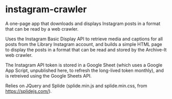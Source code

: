 # instagram-crawler
A one-page app that downloads and displays Instagram posts in a format that can be read by a web crawler.

Uses the Instagram Basic Display API to retrieve media and captions for all posts from the Library Instagram account, and builds a simple HTML page to display the posts in a format that can be read and stored by the Archive-It web crawler.

The Instagram API token is stored in a Google Sheet (which uses a Google App Script, unpublished here, to refresh the long-lived token monthly), and is retreived using the Google Sheets API.

Relies on JQuery and Splide (splide.min.js and splide.min.css, from https://splidejs.com/).
